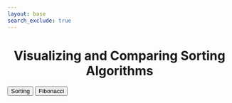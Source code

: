```yaml
---
layout: base
search_exclude: true
---
```


<style>
</style>

<h1 style="text-align: center;">Visualizing and Comparing Sorting Algorithms</h1>
<div class="btn-div">
    <a href="{{site.baseurl}}/css/sequences.html"><button class="btn-front">Sorting</button></a>
    <a href="{{site.baseurl}}/fib"><button class="btn-front">Fibonacci</button></a>
</div>
